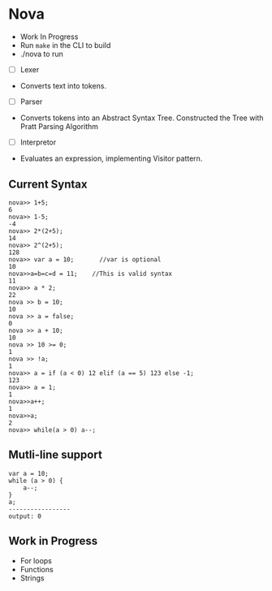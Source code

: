 # Nova

- Work In Progress
- Run `make` in the CLI to build
- ./nova to run

- [ ] Lexer
- Converts text into tokens.
- [ ] Parser
- Converts tokens into an Abstract Syntax Tree. Constructed the Tree with Pratt Parsing Algorithm
- [ ] Interpretor
- Evaluates an expression, implementing Visitor pattern.

## Current Syntax
```
nova>> 1+5;
6
nova>> 1-5;
-4
nova>> 2*(2+5);
14
nova>> 2^(2+5);
128
nova>> var a = 10;       //var is optional
10
nova>>a=b=c=d = 11;    //This is valid syntax
11
nova>> a * 2;
22
nova >> b = 10;
10
nova >> a = false;
0
nova >> a + 10;
10
nova >> 10 >= 0;
1
nova >> !a;
1
nova>> a = if (a < 0) 12 elif (a == 5) 123 else -1;
123
nova>> a = 1;
1
nova>>a++;
1
nova>>a;
2
nova>> while(a > 0) a--;
```

## Mutli-line support
```
var a = 10;
while (a > 0) {
    a--;
}
a;
-----------------
output: 0
```

## Work in Progress
- For loops
- Functions
- Strings



